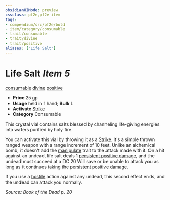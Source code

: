 ```yaml
---
obsidianUIMode: preview
cssclass: pf2e,pf2e-item
tags:
- compendium/src/pf2e/botd
- item/category/consumable
- trait/consumable
- trait/divine
- trait/positive
aliases: ["Life Salt"]
---
```

# Life Salt *Item 5*  
[consumable](/rules/traits/consumable.md)  [divine](/rules/traits/divine.md)  [positive](/rules/traits/positive.md)  

- **Price** 25 gp
- **Usage** held in 1 hand; **Bulk** L
- **Activate** [Strike](/rules/actions/strike.md)
- **Category** Consumable

This crystal vial contains salts blessed by channeling life-giving energies into waters purified by holy fire.

You can activate this vial by throwing it as a [Strike](/rules/actions/strike.md). It's a simple thrown ranged weapon with a range increment of 10 feet. Unlike an alchemical bomb, it doesn't add the [manipulate](/rules/traits/manipulate.md) trait to the attack made with it. On a hit against an undead, life salt deals 1 [persistent positive damage](/rules/conditions.md#Persistent%20Damage), and the undead must succeed at a DC 20 Will save or be unable to attack you as long as it continues taking the [persistent positive damage](/rules/conditions.md#Persistent%20Damage).

If you use a [hostile](/rules/conditions.md#Hostile) action against any undead, this second effect ends, and the undead can attack you normally.

*Source: Book of the Dead p. 20*